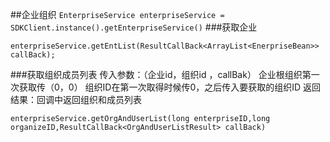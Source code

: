 ##企业组织 
`EnterpriseService enterpriseService = SDKClient.instance().getEnterpriseService()`
###获取企业
```
enterpriseService.getEntList(ResultCallBack<ArrayList<EnerpriseBean>> callBack);
```
###获取组织成员列表
传入参数：（企业id，组织id ，callBak）
企业根组织第一次获取传（0，0）
组织ID在第一次取得时候传0，之后传入要获取的组织ID
返回结果：回调中返回组织和成员列表
```
enterpriseService.getOrgAndUserList(long enterpriseID,long organizeID,ResultCallBack<OrgAndUserListResult> callBack)
```